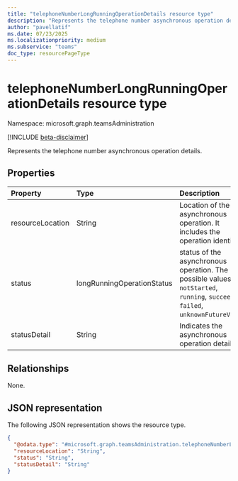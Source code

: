 ```yaml
---
title: "telephoneNumberLongRunningOperationDetails resource type"
description: "Represents the telephone number asynchronous operation details."
author: "pavellatif"
ms.date: 07/23/2025
ms.localizationpriority: medium
ms.subservice: "teams"
doc_type: resourcePageType
---
```


# telephoneNumberLongRunningOperationDetails resource type

Namespace: microsoft.graph.teamsAdministration

[!INCLUDE [beta-disclaimer](../../includes/beta-disclaimer.md)]

Represents the telephone number asynchronous operation details.


## Properties
|Property|Type|Description|
|:---|:---|:---|
|resourceLocation|String|Location of the asynchronous operation. It includes the operation identifier.|
|status|longRunningOperationStatus|status of the asynchronous operation. The possible values are: `notStarted`, `running`, `succeeded`, `failed`, `unknownFutureValue`.|
|statusDetail|String|Indicates the asynchronous operation details.|

## Relationships
None.

## JSON representation
The following JSON representation shows the resource type.
<!-- {
  "blockType": "resource",
  "@odata.type": "microsoft.graph.teamsAdministration.telephoneNumberLongRunningOperationDetails"
}
-->
``` json
{
  "@odata.type": "#microsoft.graph.teamsAdministration.telephoneNumberLongRunningOperationDetails",
  "resourceLocation": "String",
  "status": "String",
  "statusDetail": "String"
}
```

